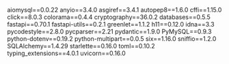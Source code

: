 aiomysql==0.0.22
anyio==3.4.0
asgiref==3.4.1
autopep8==1.6.0
cffi==1.15.0
click==8.0.3
colorama==0.4.4
cryptography==36.0.2
databases==0.5.5
fastapi==0.70.1
fastapi-utils==0.2.1
greenlet==1.1.2
h11==0.12.0
idna==3.3
pycodestyle==2.8.0
pycparser==2.21
pydantic==1.9.0
PyMySQL==0.9.3
python-dotenv==0.19.2
python-multipart==0.0.5
six==1.16.0
sniffio==1.2.0
SQLAlchemy==1.4.29
starlette==0.16.0
toml==0.10.2
typing_extensions==4.0.1
uvicorn==0.16.0
